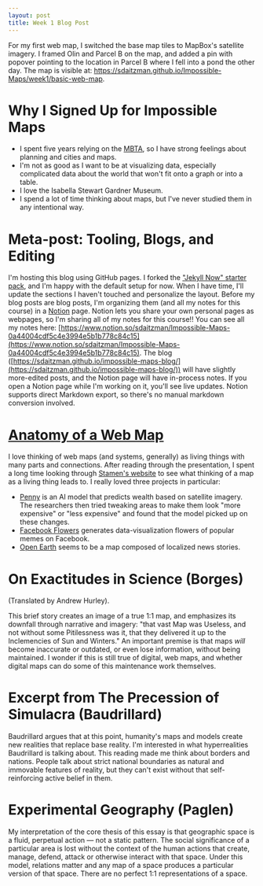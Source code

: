 ```yaml
---
layout: post
title: Week 1 Blog Post
---
```


For my first web map, I switched the base map tiles to MapBox's satellite imagery. I framed Olin and Parcel B on the map, and added a pin with popover pointing to the location in Parcel B where I fell into a pond the other day. The map is visible at: https://sdaitzman.github.io/Impossible-Maps/week1/basic-web-map.

# Why I Signed Up for Impossible Maps

- I spent five years relying on the [MBTA](https://www.yelp.com/biz/massachusetts-bay-transportation-authority-boston), so I have strong feelings about planning and cities and maps.
- I'm not as good as I want to be at visualizing data, especially complicated data about the world that won't fit onto a graph or into a table.
- I love the Isabella Stewart Gardner Museum.
- I spend a lot of time thinking about maps, but I've never studied them in any intentional way.

# Meta-post: Tooling, Blogs, and Editing

I'm hosting this blog using GitHub pages. I forked the ["Jekyll Now" starter pack](https://github.com/barryclark/jekyll-now), and I'm happy with the default setup for now. When I have time, I'll update the sections I haven't touched and personalize the layout. Before my blog posts are blog posts, I'm organizing them (and all my notes for this course) in a [Notion](https://www.notion.so/product) page. Notion lets you share your own personal pages as webpages, so I'm sharing all of my notes for this course!! You can see all my notes here: [https://www.notion.so/sdaitzman/Impossible-Maps-0a44004cdf5c4e3994e5b1b778c84c15](https://www.notion.so/sdaitzman/Impossible-Maps-0a44004cdf5c4e3994e5b1b778c84c15). The blog ([https://sdaitzman.github.io/impossible-maps-blog/](https://sdaitzman.github.io/impossible-maps-blog/)) will have slightly more-edited posts, and the Notion page will have in-process notes. If you open a Notion page while I'm working on it, you'll see live updates. Notion supports direct Markdown export, so there's no manual markdown conversion involved.

# [Anatomy of a Web Map](http://maptime.io/anatomy-of-a-web-map)

I love thinking of web maps (and systems, generally) as living things with many parts and connections. After reading through the presentation, I spent a long time looking through [Stamen's website](https://stamen.com) to see what thinking of a map as a living thing leads to. I really loved three projects in particular:

- [Penny](https://stamen.com/work/penny/) is an AI model that predicts wealth based on satellite imagery. The researchers then tried tweaking areas to make them look "more expensive" or "less expensive" and found that the model picked up on these changes.
- [Facebook Flowers](https://stamen.com/work/facebook-flowers/) generates data-visualization flowers of popular memes on Facebook.
- [Open Earth](https://stamen.com/work/open-earth/) seems to be a map composed of localized news stories.

# On Exactitudes in Science (Borges)

(Translated by Andrew Hurley).

This brief story creates an image of a true 1:1 map, and emphasizes its downfall through narrative and imagery: "that vast Map was Useless, and not without some Pitilessness was it, that they delivered it up to the Inclemencies of Sun and Winters." An important premise is that maps *will* become inaccurate or outdated, or even lose information, without being maintained. I wonder if this is still true of digital, web maps, and whether digital maps can do some of this maintenance work themselves.

# Excerpt from The Precession of Simulacra (Baudrillard)

Baudrillard argues that at this point, humanity's maps and models create new realities that replace base reality. I'm interested in what hyperrealities Baudrillard is talking about. This reading made me think about borders and nations. People talk about strict national boundaries as natural and immovable features of reality, but they can't exist without that self-reinforcing active belief in them.

# Experimental Geography (Paglen)

My interpretation of the core thesis of this essay is that geographic space is a fluid, perpetual action — not a static pattern. The social significance of a particular area is lost without the context of the human actions that create, manage, defend, attack or otherwise interact with that space. Under this model, relations matter and any map of a space produces a particular version of that space. There are no perfect 1:1 representations of a space.
